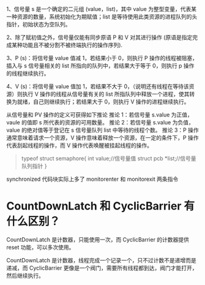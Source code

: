 1、信号量 s 是一个确定的二元组 (value，list)，其中 value 为整型变量，代表某一种资源的数量，系统初始化为期赋值；list 是等待使用此类资源的进程队列的头指针，初始状态为空队列。

2、除了赋初值之外，信号量仅能有同步原语 P 和 V 对其进行操作 (原语是指定完成某种功能且不被分割不被终端执行的操作序列).

3、P (s)：将信号量 value 值减 1，若结果小于 0，则执行 P 操作的线程被阻塞，插入与 s 信号量相关的 list 所指向的队列中，若结果大于等于 0，则执行 p 操作的线程继续执行。

4、V (s)：将信号量 value 值加 1，若结果不大于 0，（说明还有线程在等待该资源）则执行 V 操作的线程从信号量有关的 list 所指队列中释放一个进程，使其转换为就绪，自己则继续执行；若结果大于 0，则执行 V 操作的进程继续执行。

从信号量和 PV 操作的定义可获得如下推论
推论 1：若信号量 s.value 为正值，vaule 的值即 s 所代表的资源的可用数量。
推论 2：若信号量 s.value 为负值，value 的绝对值等于登记在 s 信号量队列 list 中等待的线程个数。
推论 3：P 操作通常意味着请求一个资源，V 操作意味着释放一个资源，在一定的条件下，P 操作代表刮起线程的操作，而 V 操作代表唤醒被挂起线程的操作。



>typeof struct semaphore{
> int value;//信号量值 
> struct pcb *list;//信号量队列指针
>  }


synchronized 代码块实际上多了 monitorenter 和 monitorexit 两条指令


# CountDownLatch 和 CyclicBarrier 有什么区别？

CountDownLatch 是计数器，只能使用一次，而 CyclicBarrier 的计数器提供 reset 功能，可以多次使用。

CountDownLatch 是计数器，线程完成一个记录一个，只不过计数不是递增而是递减，而 CyclicBarrier 更像是一个阀门，需要所有线程都到达，阀门才能打开，然后继续执行。